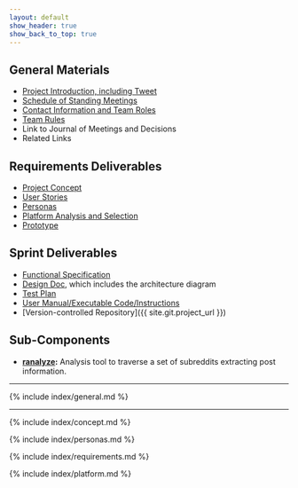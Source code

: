 ```yaml
---
layout: default
show_header: true
show_back_to_top: true
---
```


## General Materials
 - [Project Introduction, including Tweet](#project-introduction)
 - [Schedule of Standing Meetings](#standing-meetings)
 - [Contact Information and Team Roles](#contact-information-and-team-roles)
 - [Team Rules](#team-rules)
 - Link to Journal of Meetings and Decisions
 - Related Links

## Requirements Deliverables
 - [Project Concept](#project-concept)
 - [User Stories](#user-stories)
 - [Personas](#personas)
 - [Platform Analysis and Selection](#platform-analysis-and-selection)
 - [Prototype](https://github.com/comp523/ITVS/blob/master/prototype/reddit_json.py)

## Sprint Deliverables
 - [Functional Specification](#use-cases)
 - [Design Doc](/ITVS/design), which includes the architecture diagram
 - [Test Plan](/ITVS/testing)
 - [User Manual/Executable Code/Instructions](/ITVS/ranalyze)
 - [Version-controlled Repository]({{ site.git.project_url }})
 
## Sub-Components
 - **[ranalyze](/ITVS/ranalyze):** Analysis tool to traverse a set of subreddits extracting post information.

***

{% include index/general.md %}
 
***

{% include index/concept.md %}

{% include index/personas.md %}

{% include index/requirements.md %}

{% include index/platform.md %}
